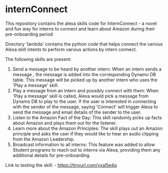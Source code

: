 # internConnect
This repository contains the alexa skills code for InternConnect - a novel and fun way for interns to connect and learn about Amazon during their pre-onboarding period

Directory 'lambda' contains the python code that helps connect the various Alexa skill intents to perform various actions by intern connect.

The following skills are present: 
1) Send a message to be heard by another intern: 
When an intern sends a message , the message is added into the corresponding Dynamo DB table. This message will be picked up by another intern who uses the 'Play a message' 
skill. 
2) Play a message from an intern and possibly connect with them:
When 'Play a message' skill is called, Alexa would pick a message from Dynamo DB to play to the user. If the user is interested in connecting with the sender of the
message, saying 'Connect' will trigger Alexa to send the message and email details of the sender to the user. 
3) Listen to the Amazon Fact of the Day:
This skill randomly picks up facts about Amazon and plays them out for the listener.
4) Learn more about the Amazon Principles: 
The skill plays out an Amazon principle and asks the user if they would like to hear an audio clipping from the Amazon Leadership. 
5) Broadcast information to all interns: 
This feature was added to allow Student programs to reach out to interns via Alexa, providing them any additional details for pre-onboarding.

Link to testing the skill: - https://tinyurl.com/yxal5e4q
